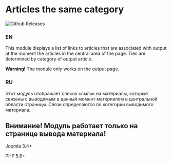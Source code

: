 # Articles the same category

![Github Releases](https://img.shields.io/github/downloads/AlekVolsk/mod_cat_items/latest/total.svg)

### EN

This module displays a list of links to articles that are associated with output at the moment the articles in the central area of the page. Ties are determined by category of output article.

**Warning!** The module only works on the output page.

### RU

Этот модуль отображает список ссылок на материалы, которые связаны с выводимым в данный момент материалом в центральной области страницы. Связи определяются по котегории выводимого материала.

**Внимание!** Модуль работает только на странице вывода материала!
---
Joomla 3.4+

PHP 5.6+
